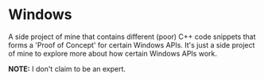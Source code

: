 # Windows
A side project of mine that contains different (poor) C++ code snippets that forms a 'Proof of Concept' for certain Windows APIs. It's just a side project of mine to explore more about how certain Windows APIs work. 

**NOTE:** I don't claim to be an expert.
